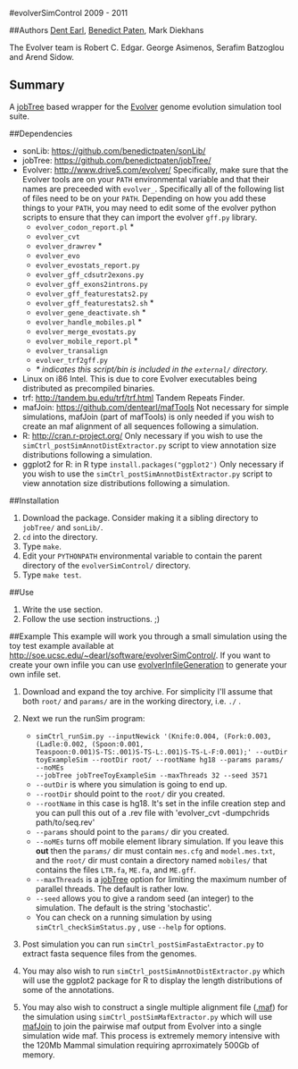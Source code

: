 #evolverSimControl
2009 - 2011

##Authors
[Dent Earl](https://github.com/dentearl/), [Benedict Paten](https://github.com/dentearl/), Mark Diekhans

The Evolver team is Robert C. Edgar. George Asimenos, Serafim Batzoglou and Arend Sidow.

## Summary
A [jobTree](https://github.com/benedictpaten/jobTree/) based wrapper for the [Evolver](http://www.drive5.com/evolver/) genome evolution simulation tool suite.

##Dependencies
* sonLib: https://github.com/benedictpaten/sonLib/
* jobTree: https://github.com/benedictpaten/jobTree/
* Evolver: http://www.drive5.com/evolver/ Specifically, make sure that the Evolver tools are on your <code>PATH</code> environmental variable and that their names are preceeded with <code>evolver_</code>. Specifically all of the following list of files need to be on your <code>PATH</code>. Depending on how you add these things to your <code>PATH</code>, you may need to edit some of the evolver python scripts to ensure that they can import the evolver <code>gff.py</code> library.
    * <code>evolver_codon_report.pl</code> *
    * <code>evolver_cvt</code>
    * <code>evolver_drawrev</code> *
    * <code>evolver_evo</code>
    * <code>evolver_evostats_report.py</code>
    * <code>evolver_gff_cdsutr2exons.py</code>
    * <code>evolver_gff_exons2introns.py</code>
    * <code>evolver_gff_featurestats2.py</code>
    * <code>evolver_gff_featurestats2.sh</code> *
    * <code>evolver_gene_deactivate.sh</code> *
    * <code>evolver_handle_mobiles.pl</code> *
    * <code>evolver_merge_evostats.py</code>
    * <code>evolver_mobile_report.pl</code> *
    * <code>evolver_transalign</code>
    * <code>evolver_trf2gff.py</code>
    * _* indicates this script/bin is included in the <code>external/</code> directory._
* Linux on i86 Intel. This is due to core Evolver executables being distributed as precompiled binaries.
* trf: http://tandem.bu.edu/trf/trf.html Tandem Repeats Finder.
* mafJoin: https://github.com/dentearl/mafTools Not necessary for simple simulations, mafJoin (part of mafTools) is only needed if you wish to create an maf alignment of all sequences following a simulation.
* R: http://cran.r-project.org/ Only necessary if you wish to use the <code>simCtrl_postSimAnnotDistExtractor.py</code> script to view annotation size distributions following a simulation.
* ggplot2 for R: in R type <code>install.packages("ggplot2')</code> Only necessary if you wish to use the <code>simCtrl_postSimAnnotDistExtractor.py</code> script to view annotation size distributions following a simulation.

##Installation
1. Download the package. Consider making it a sibling directory to <code>jobTree/</code> and <code>sonLib/</code>.
2. <code>cd</code> into the directory.
3. Type <code>make</code>.
4. Edit your <code>PYTHONPATH</code> environmental variable to contain the parent directory of the <code>evolverSimControl/</code> directory.
5. Type <code>make test</code>.

##Use
1. Write the use section.
2. Follow the use section instructions. ;)

##Example
This example will work you through a small simulation using the toy test example available at http://soe.ucsc.edu/~dearl/software/evolverSimControl/. If you want to create your own infile you can use [evolverInfileGeneration](https://github.com/dentearl/evolverInfileGeneration) to generate your own infile set.
1. Download and expand the toy archive. For simplicity I'll assume that both <code>root/</code> and <code>params/</code> are in the working directory, i.e. <code>./</code> .
2. Next we run the runSim program:

    * <code>simCtrl_runSim.py --inputNewick '(Knife:0.004, (Fork:0.003, (Ladle:0.002, (Spoon:0.001, Teaspoon:0.001)S-TS:.001)S-TS-L:.001)S-TS-L-F:0.001);' --outDir toyExampleSim --rootDir root/ --rootName hg18 --params params/ --noMEs --jobTree jobTreeToyExampleSim --maxThreads 32 --seed 3571</code>
    * <code>--outDir</code> is where you simulation is going to end up.
    * <code>--rootDir</code> should point to the <code>root/</code> dir you created.
    * <code>--rootName</code> in this case is hg18. It's set in the infile creation step and you can pull this out of a .rev file with 'evolver_cvt -dumpchrids path/to/seq.rev'
    * <code>--params</code> should point to the <code>params/</code> dir you created.
    * <code>--noMEs</code> turns off mobile element library simulation. If you leave this **out** then the <code>params/</code> dir must contain <code>mes.cfg</code> and <code>model.mes.txt</code>, and the <code>root/</code> dir must contain a directory named <code>mobiles/</code> that contains the files <code>LTR.fa</code>, <code>ME.fa</code>, and <code>ME.gff</code>.
    * <code>--maxThreads</code> is a [jobTree](https://github.com/benedictpaten/jobTree/) option for limiting the maximum number of parallel threads. The default is rather low.
    * <code>--seed</code> allows you to give a random seed (an integer) to the simulation. The default is the string 'stochastic'.
    * You can check on a running simulation by using <code>simCtrl_checkSimStatus.py</code> , use <code>--help</code> for options.

3. Post simulation you can run <code>simCtrl_postSimFastaExtractor.py</code> to extract fasta sequence files from the genomes.
4. You may also wish to run <code>simCtrl_postSimAnnotDistExtractor.py</code> which will use the ggplot2 package for R to display the length distributions of some of the annotations.
5. You may also wish to construct a single multiple alignment file ([.maf](http://genome.ucsc.edu/FAQ/FAQformat.html#format5)) for the simulation using <code>simCtrl_postSimMafExtractor.py</code> which will use [mafJoin](https://github.com/dentearl/mafTools/) to join the pairwise maf output from Evolver into a single simulation wide maf. This process is extremely memory intensive with the 120Mb Mammal simulation requiring aprroximately 500Gb of memory.

